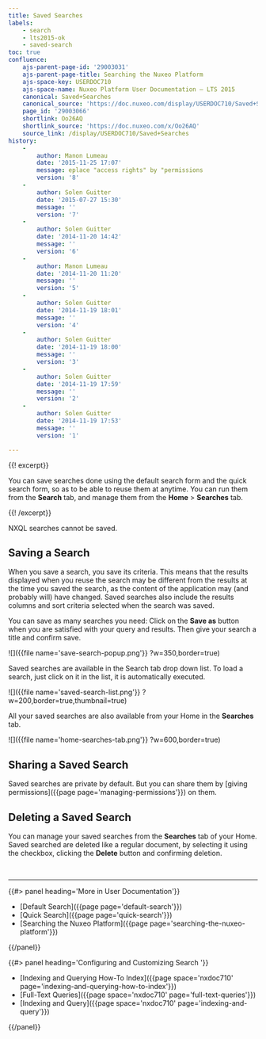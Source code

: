 ```yaml
---
title: Saved Searches
labels:
    - search
    - lts2015-ok
    - saved-search
toc: true
confluence:
    ajs-parent-page-id: '29003031'
    ajs-parent-page-title: Searching the Nuxeo Platform
    ajs-space-key: USERDOC710
    ajs-space-name: Nuxeo Platform User Documentation — LTS 2015
    canonical: Saved+Searches
    canonical_source: 'https://doc.nuxeo.com/display/USERDOC710/Saved+Searches'
    page_id: '29003066'
    shortlink: Oo26AQ
    shortlink_source: 'https://doc.nuxeo.com/x/Oo26AQ'
    source_link: /display/USERDOC710/Saved+Searches
history:
    - 
        author: Manon Lumeau
        date: '2015-11-25 17:07'
        message: eplace "access rights" by "permissions
        version: '8'
    - 
        author: Solen Guitter
        date: '2015-07-27 15:30'
        message: ''
        version: '7'
    - 
        author: Solen Guitter
        date: '2014-11-20 14:42'
        message: ''
        version: '6'
    - 
        author: Manon Lumeau
        date: '2014-11-20 11:20'
        message: ''
        version: '5'
    - 
        author: Solen Guitter
        date: '2014-11-19 18:01'
        message: ''
        version: '4'
    - 
        author: Solen Guitter
        date: '2014-11-19 18:00'
        message: ''
        version: '3'
    - 
        author: Solen Guitter
        date: '2014-11-19 17:59'
        message: ''
        version: '2'
    - 
        author: Solen Guitter
        date: '2014-11-19 17:53'
        message: ''
        version: '1'

---
```

{{! excerpt}}

You can save searches done using the default search form and the quick search form, so as to be able to reuse them at anytime. You can run them from the **Search** tab, and manage them from the **Home** > **Searches** tab.

{{! /excerpt}}

NXQL searches cannot be saved.

## Saving a Search

When you save a search, you save its criteria. This means that the results displayed when you reuse the search may be different from the results at the time you saved the search, as the content of the application may (and probably will) have changed. Saved searches also include the results columns and sort criteria selected when the search was saved.

You can save as many searches you need: Click on the **Save as** button when you are satisfied with your query and results. Then give your search a title and confirm save.

![]({{file name='save-search-popup.png'}} ?w=350,border=true)

Saved searches are available in the Search tab drop down list. To load a search, just click on it in the list, it is automatically executed.

![]({{file name='saved-search-list.png'}} ?w=200,border=true,thumbnail=true)

All your saved searches are also available from your Home in the **Searches** tab.

![]({{file name='home-searches-tab.png'}} ?w=600,border=true)

## Sharing a Saved Search

Saved searches are private by default. But you can share them by [giving permissions]({{page page='managing-permissions'}}) on them.

## Deleting a Saved Search

You can manage your saved searches from the **Searches** tab of your Home. Saved searched are deleted like a regular document, by selecting it using the checkbox, clicking the **Delete** button and confirming deletion.

&nbsp;

* * *

<div class="row" data-equalizer data-equalize-on="medium"><div class="column medium-6">{{#> panel heading='More in User Documentation'}}

*   [Default Search]({{page page='default-search'}})
*   [Quick Search]({{page page='quick-search'}})
*   [Searching the Nuxeo Platform]({{page page='searching-the-nuxeo-platform'}})

{{/panel}}</div><div class="column medium-6">{{#> panel heading='Configuring and Customizing Search '}}

*   [Indexing and Querying How-To Index]({{page space='nxdoc710' page='indexing-and-querying-how-to-index'}})
*   [Full-Text Queries]({{page space='nxdoc710' page='full-text-queries'}})
*   [Indexing and Query]({{page space='nxdoc710' page='indexing-and-query'}})

{{/panel}}</div></div>